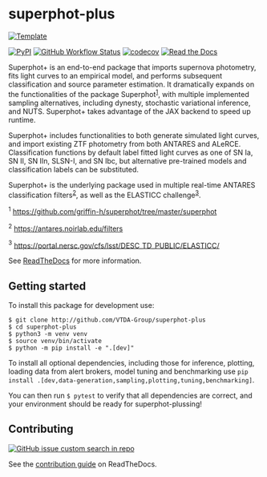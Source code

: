 # superphot-plus

[![Template](https://img.shields.io/badge/Template-LINCC%20Frameworks%20Python%20Project%20Template-brightgreen)](https://lincc-ppt.readthedocs.io/en/latest/)

[DOI]: TODO
[![PyPI](https://img.shields.io/pypi/v/superphot-plus?color=blue&logo=pypi&logoColor=white)](https://pypi.org/project/superphot-plus/)
[![GitHub Workflow Status](https://img.shields.io/github/actions/workflow/status/VTDA-Group/superphot-plus/smoke-test.yml)](https://github.com/VTDA-Group/superphot-plus/actions/workflows/smoke-test.yml)
[![codecov](https://codecov.io/gh/VTDA-Group/superphot-plus/branch/main/graph/badge.svg)](https://codecov.io/gh/VTDA-Group/superphot-plus)
[![Read the Docs](https://img.shields.io/readthedocs/superphot-plus)](https://superphot-plus.readthedocs.io/)

Superphot+ is an end-to-end package that imports supernova photometry, fits light curves to an empirical model, and performs subsequent classification and source parameter estimation. It dramatically expands on the functionalities of the package Superphot<sup>[1](#note1)</sup>, with multiple implemented sampling alternatives, including dynesty, stochastic variational inference, and NUTS. Superphot+ takes advantage of the JAX backend to speed up runtime.

Superphot+ includes functionalities to both generate simulated light curves, and import existing ZTF photometry from both ANTARES and ALeRCE. Classification functions by default label fitted light curves as one of SN Ia, SN II, SN IIn, SLSN-I, and SN Ibc, but alternative pre-trained models and classification labels can be substituted.

Superphot+ is the underlying package used in multiple real-time ANTARES classification filters<sup>[2](#note2)</sup>, as well as the ELASTICC challenge<sup>[3](#note3)</sup>.


<a name="note1"><sup>1</sup></a> https://github.com/griffin-h/superphot/tree/master/superphot

<a name="note2"><sup>2</sup></a> https://antares.noirlab.edu/filters

<a name="note3"><sup>3</sup></a> https://portal.nersc.gov/cfs/lsst/DESC_TD_PUBLIC/ELASTICC/ 


See [ReadTheDocs](https://superphot-plus.readthedocs.io/) for more information.

## Getting started

To install this package for development use:

```
$ git clone http://github.com/VTDA-Group/superphot-plus
$ cd superphot-plus
$ python3 -m venv venv
$ source venv/bin/activate
$ python -m pip install -e ".[dev]"
```

To install all optional dependencies, including those for inference, plotting, loading
data from alert brokers, model tuning and benchmarking use 
`pip install .[dev,data-generation,sampling,plotting,tuning,benchmarking]`.

You can then run `$ pytest` to verify that all dependencies are correct,
and your environment should be ready for superphot-plussing!

## Contributing

[![GitHub issue custom search in repo](https://img.shields.io/github/issues-search/VTDA-Group/superphot-plus?color=purple&label=Good%20first%20issues&query=is%3Aopen%20label%3A%22good%20first%20issue%22)](https://github.com/VTDA-Group/superphot-plus/issues?q=is%3Aissue+is%3Aopen+label%3A%22good+first+issue%22)

See the [contribution guide](https://superphot-plus.readthedocs.io/en/latest/contributing.html) on ReadTheDocs.
